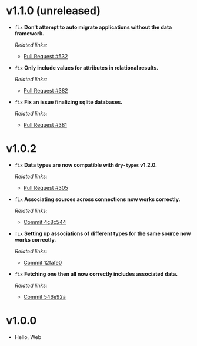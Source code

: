 # v1.1.0 (unreleased)

  * `fix` **Don't attempt to auto migrate applications without the data framework.**

    *Related links:*
    - [Pull Request #532][pr-532]

  * `fix` **Only include values for attributes in relational results.**

    *Related links:*
    - [Pull Request #382][pr-382]

  * `fix` **Fix an issue finalizing sqlite databases.**

    *Related links:*
    - [Pull Request #381][pr-381]

[pr-532]: https://github.com/pakyow/pakyow/pull/532
[pr-382]: https://github.com/pakyow/pakyow/pull/382
[pr-381]: https://github.com/pakyow/pakyow/pull/381

# v1.0.2

  * `fix` **Data types are now compatible with `dry-types` v1.2.0.**

    *Related links:*
    - [Pull Request #305][pr-305]

  * `fix` **Associating sources across connections now works correctly.**

    *Related links:*
    - [Commit 4c8c544][4c8c544]

  * `fix` **Setting up associations of different types for the same source now works correctly.**

    *Related links:*
    - [Commit 12fafe0][12fafe0]

  * `fix` **Fetching one then all now correctly includes associated data.**

    *Related links:*
    - [Commit 546e92a][546e92a]

[pr-305]: https://github.com/pakyow/pakyow/pull/305
[4c8c544]: https://github.com/pakyow/pakyow/commit/4c8c544cd7ec91ffe9ec6d4bb72e14699b59357d
[12fafe0]: https://github.com/pakyow/pakyow/commit/12fafe0ae1e65e15bd9c78b674bb36ef3bee95f3
[546e92a]: https://github.com/pakyow/pakyow/commit/546e92a02d840f7586439f0abe6a9a56c533d062

# v1.0.0

  * Hello, Web
